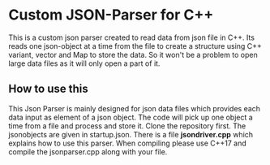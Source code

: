 #  Custom JSON-Parser for C++
This is a custom json parser created to read data from json file in C++. Its reads one json-object at a time from the file to create a structure using C++ variant, vector and Map to store the data. So it won't be a problem to open large data files as it will only open a part of it. 
## How to use this
This Json Parser is mainly designed for json data files which provides each data input as element of a json object. The code will pick up one object a time from a file and process and store it. Clone the repository first. The jsonobjects are given in startup.json. There is a file **jsondriver.cpp** which explains how to use this parser. When compiling please use C++17 and compile the jsonparser.cpp along with your file. 
